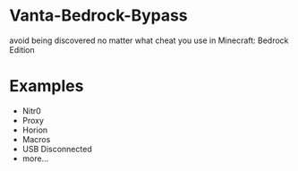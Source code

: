 # Vanta-Bedrock-Bypass
avoid being discovered no matter what cheat you use in Minecraft: Bedrock Edition

# Examples
- Nitr0
- Proxy
- Horion
- Macros
- USB Disconnected
- more...
